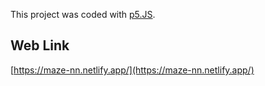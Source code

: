 This project was coded with [p5.JS](https://p5js.org/).   

## Web Link     
[https://maze-nn.netlify.app/](https://maze-nn.netlify.app/)
